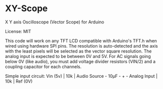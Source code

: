# XY-Scope
X Y axis Oscilloscope (Vector Scope) for Arduino

License: MIT

This code will work on any TFT LCD compatible with Arduino's TFT.h when wired using hardware SPI pins.
The resolution is auto-detected and the axis with the least pixels will be selected as the vector square resolution.
The analog input is expected to be between 0V and 5V. For AC signals going below 0V (like audio), you must add voltage divider resistors (VIN/2) and a coupling capacitor for each channels.

Simple input circuit:
                   Vin (5v)
                      |
                     10k
                      |
Audio Source - 10µF - + - Analog Input
                      |
                     10k
                      |
                   Ref (0V)

